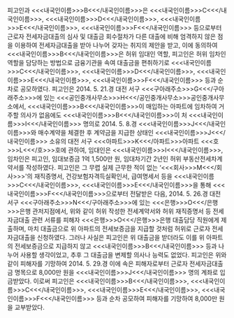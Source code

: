 피고인과 <<<내국인이름>>>B<<</내국인이름>>>은 <<<내국인이름>>>C<<</내국인이름>>>, <<<내국인이름>>>D<<</내국인이름>>>, <<<내국인이름>>>E<<</내국인이름>>>, <<<내국인이름>>>F<<</내국인이름>>> 등으로부터 근로자 전세자금대출의 심사 및 대출금 회수절차가 다른 대출에 비해 엄격하지 않은 점을 이용하여 전세자금대출을 받아 나누어 갖자는 취지의 제안을 받고, 이에 동의하여 <<<내국인이름>>>B<<</내국인이름>>>은 허위 임대인 역할, 피고인은 허위 임차인 역할을 담당하는 방법으로 금융기관을 속여 대출금을 편취하기로 <<<내국인이름>>>C<<</내국인이름>>>, <<<내국인이름>>>D<<</내국인이름>>>, <<<내국인이름>>>E<<</내국인이름>>>, <<<내국인이름>>>F<<</내국인이름>>> 등과 순차로 공모하였다.
피고인은 2014. 5. 21.경 대전 서구 <<<구아래주소>>>G<<</구아래주소>>>에 있는 <<<공인중개사무소>>>H<<</공인중개사무소>>>공인중개사무소에서, <<<내국인이름>>>B<<</내국인이름>>>이 매입하는 아파트에 임차하여 거주할 의사가 없음에도 <<<내국인이름>>>B<<</내국인이름>>>이 처 <<<내국인이름>>>I<<</내국인이름>>> 명의로 2014. 5. 8.경 <<<내국인이름>>>J<<</내국인이름>>>와 매수계약을 체결한 후 계약금을 지급한 상태인 <<<내국인이름>>>J<<</내국인이름>>> 소유의 대전 서구 <<<아파트>>>K<<</아파트>>>아파트 <<<호>>>L<<</호>>>호에 관하여, 임대인은 <<<내국인이름>>>I<<</내국인이름>>>, 임차인은 피고인, 임대보증금 1억 1,500만 원, 임대차기간 2년인 허위 부동산전세차계약서를 작성하였다.
피고인은 그 무렵 실제 근무한 적이 없는 ‘<<<회사>>>M<<</회사>>>'의 재직증명서, 건강보험자격득실확인서, 급여명세서 등을 <<<내국인이름>>>C<<</내국인이름>>>, <<<내국인이름>>>E<<</내국인이름>>>을 통해 <<<내국인이름>>>F<<</내국인이름>>>으로부터 전달받은 다음, 2014. 5. 26.경 대전 서구 <<<구아래주소>>>N<<</구아래주소>>>에 있는 <<<은행>>>O<<</은행>>>은행 관저지점에서, 위와 같이 허위 작성한 전세계약서와 허위 재직증명서 등 전세자금대출 관련 서류를 피해자 <<<은행>>>O<<</은행>>>은행 대출담당 직원에게 제출하며, 마치 대출금으로 위 아파트의 전세보증금을 지급할 것처럼 허위로 근로자 전세자금대출을 신청하였다.
그러나 사실은 피고인은 위 대출금을 받더라도 이를 위 아파트의 전세보증금으로 지급하지 않고 <<<내국인이름>>>B<<</내국인이름>>> 등과 나누어 사용할 생각이었고, 추후 그 대출금을 변제할 의사나 능력도 없었다.
피고인은 위와 같이 피해자를 기망하여 2014. 5. 29.경 이에 속은 피해자로부터 근로자 전세자금대출금 명목으로 8,000만 원을 <<<내국인이름>>>J<<</내국인이름>>> 명의 계좌로 입금받았다.
이로써 피고인은 <<<내국인이름>>>B<<</내국인이름>>>, <<<내국인이름>>>C<<</내국인이름>>>, <<<내국인이름>>>E<<</내국인이름>>>, <<<내국인이름>>>F<<</내국인이름>>> 등과 순차 공모하여 피해자를 기망하여 8,000만 원을 교부받았다.